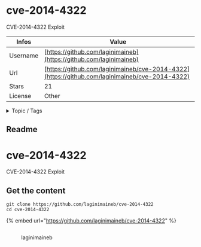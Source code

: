 # cve-2014-4322

CVE-2014-4322 Exploit

| Infos    | Value                                                              |
| -------- | -------------------------------------------------------------------|
| Username | [https://github.com/laginimaineb](https://github.com/laginimaineb) |
| Url      | [https://github.com/laginimaineb/cve-2014-4322](https://github.com/laginimaineb/cve-2014-4322)                                               |
| Stars    | 21                                                          |
| License  | Other                                                        |

<details>

<summary>Topic / Tags</summary>



</details>

## Readme

# cve-2014-4322
CVE-2014-4322 Exploit



## Get the content

```
git clone https://github.com/laginimaineb/cve-2014-4322
cd cve-2014-4322
```

{% embed url="https://github.com/laginimaineb/cve-2014-4322" %}

<figure><img src="https://avatars.githubusercontent.com/u/11378334?v=4" alt=""><figcaption><p>laginimaineb</p></figcaption></figure>
